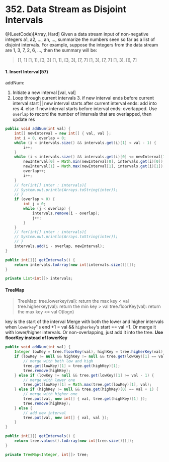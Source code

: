 # 352. Data Stream as Disjoint Intervals
@(LeetCode)[Array, Hard]
Given a data stream input of non-negative integers a1, a2, ..., an, ..., summarize the numbers seen so far as a list of disjoint intervals.
For example, suppose the integers from the data stream are 1, 3, 7, 2, 6, ..., then the summary will be:
>[1, 1]
[1, 1], [3, 3]
[1, 1], [3, 3], [7, 7]
[1, 3], [7, 7]
[1, 3], [6, 7]

#### 1. Insert Interval(57)
addNum:
1. Initiate a new interval [val, val]
2. Loop through current intervals
	3. if new interval ends before current interval start || new interval starts after current interval ends: add into res
	4. else if new interval starts before interval ends: overlapped. Use `overlap` to record the number of intervals that are overlapped, then update res

```java
public void addNum(int val) {
    int[] newInterval = new int[] { val, val };
    int i = 0, overlap = 0;
    while (i < intervals.size() && intervals.get(i)[1] < val - 1) {
        i++;
    }
    while (i < intervals.size() && intervals.get(i)[0] <= newInterval[1] + 1) {
        newInterval[0] = Math.min(newInterval[0], intervals.get(i)[0]);
        newInterval[1] = Math.max(newInterval[1], intervals.get(i)[1]);
        overlap++;
        i++;
    }
    // for(int[] inter : intervals){
    // System.out.println(Arrays.toString(inter));
    // }
    if (overlap > 0) {
        int j = 0;
        while (j < overlap) {
            intervals.remove(i - overlap);
            j++;
        }
    }
    // for(int[] inter : intervals){
    // System.out.println(Arrays.toString(inter));
    // }
    intervals.add(i - overlap, newInterval);
}

public int[][] getIntervals() {
    return intervals.toArray(new int[intervals.size()][]);
}

private List<int[]> intervals;
```

#### TreeMap
> TreeMap:
> tree.lowerkey(val): return the max key < val
> tree.higherkey(val): return the min key > val
> tree.floorKey(val): return the max key <= val
> O(logn)

key is the start of the interval
Merge with both  the lower and higher intervals when `lowerkey`''s end +1 = val && `higherkey`'s start == val +1.
Or merge it with lower/higher intervals.
Or non-overlapping, just add it into the tree.
**Use floorKey instead of lowerKey**

```java
public void addNum(int val) {
    Integer lowKey = tree.floorKey(val), highKey = tree.higherKey(val);
    if (lowKey != null && highKey != null && tree.get(lowKey)[1] == val - 1 && tree.get(highKey)[0] == val + 1) {
        // merge with both low and high
        tree.get(lowKey)[1] = tree.get(highKey)[1];
        tree.remove(highKey);
    } else if (lowKey != null && tree.get(lowKey)[1] >= val - 1) {
        // merge with lower one
        tree.get(lowKey)[1] = Math.max(tree.get(lowKey)[1], val);
    } else if (highKey != null && tree.get(highKey)[0] == val + 1) {
        // merge with higher one
        tree.put(val, new int[] { val, tree.get(highKey)[1] });
        tree.remove(highKey);
    } else {
        // add new interval
        tree.put(val, new int[] { val, val });
    }
}

public int[][] getIntervals() {
    return tree.values().toArray(new int[tree.size()][]);
}

private TreeMap<Integer, int[]> tree;
```